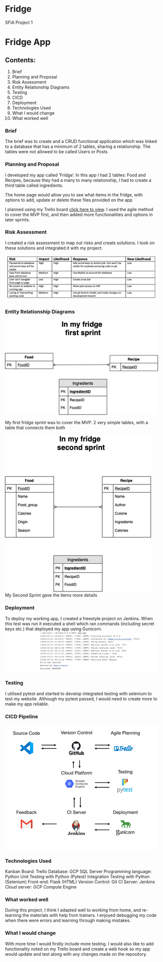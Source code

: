 # Fridge
SFIA Project 1
# Fridge App
## Contents:
1. Brief
2. Planning and Proposal
3. Risk Assessment
4. Entity Relationship Diagrams
5. Testing
6. CICD
7. Deployment
8. Technologies Used
9. What I would change
10. What worked well

### Brief

The brief was to create and a CRUD functional application which was linked to a database that has a minimum of 2 tables, sharing a relationship. The tables were not allowed to be called Users or Posts

### Planning and Proposal

I developed my app called ‘Fridge’. In this app I had 2 tables: Food and Recipes, because they had a many to many relationship, I had to create a third table called ingredients.

The home page would allow you to see what items in the fridge, with options to add, update or delete these files provided on the app

I planned using my Trello board [click here to view](https://trello.com/b/clVv6OSR/in-my-fridge). I used the agile method to cover the MVP first, and then added more functionalities and options in later sprints.

### Risk Assessment

I created a risk assessment to map out risks and create solutions. I took on these solutions and integrated it with my project.

![riskassessmentlink](Documentation/RiskAssessment.png)

### Entity Relationship Diagrams
![FirstFridgeSprint](Documentation/FirstFridgeSprint.png)

My first fridge sprint was to cover the MVP. 2 very simple tables, with a table that connects them both

![SecondFridgeSprint](/Documentation/SecondFridgeSprint.png)
My Second Sprint gave the items more details 

### Deployment
To deploy my working app, I created a freestyle project on Jenkins. When this test was run it executed a shell which ran commands (including secret keys etc.) that deployed my app using Gunicorn.
![JenkinsJob](Documentation/JenkinsJob.png)

### Testing 

I utilised pytest and started to develop integrated testing with selenium to test my website. Although my pytest passed, I would need to create more to make my app reliable.

### CICD Pipeline
![CICDPipeline](Documentation/CICDPipeline.png)

### Technologies Used
Kanban Board: Trello
Database: GCP SQL Server
Programming language: Python
Unit Testing with Python (Pytest)
Integration Testing with Python (Selenium)
Front-end: Flask (HTML)
Version Control: Git
CI Server: Jenkins
Cloud server: GCP Compute Engine

### What worked well
During this project, I think I adapted well to working from home, and re-learning the materials with help from trainers. I enjoyed debugging my code when there were errors and learning through making mistakes.


### What I would change
With more time I would firstly include more testing. I would also like to add functionality noted on my Trello board and create a web hook so my app would update and test along with any changes made on the repository.


